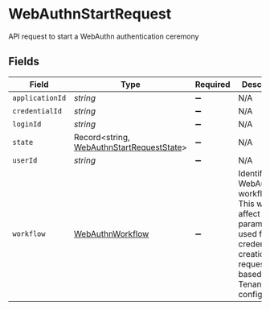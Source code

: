 # WebAuthnStartRequest

API request to start a WebAuthn authentication ceremony


## Fields

| Field                                                                                                                                          | Type                                                                                                                                           | Required                                                                                                                                       | Description                                                                                                                                    |
| ---------------------------------------------------------------------------------------------------------------------------------------------- | ---------------------------------------------------------------------------------------------------------------------------------------------- | ---------------------------------------------------------------------------------------------------------------------------------------------- | ---------------------------------------------------------------------------------------------------------------------------------------------- |
| `applicationId`                                                                                                                                | *string*                                                                                                                                       | :heavy_minus_sign:                                                                                                                             | N/A                                                                                                                                            |
| `credentialId`                                                                                                                                 | *string*                                                                                                                                       | :heavy_minus_sign:                                                                                                                             | N/A                                                                                                                                            |
| `loginId`                                                                                                                                      | *string*                                                                                                                                       | :heavy_minus_sign:                                                                                                                             | N/A                                                                                                                                            |
| `state`                                                                                                                                        | Record<string, [WebAuthnStartRequestState](../../models/shared/webauthnstartrequeststate.md)>                                                  | :heavy_minus_sign:                                                                                                                             | N/A                                                                                                                                            |
| `userId`                                                                                                                                       | *string*                                                                                                                                       | :heavy_minus_sign:                                                                                                                             | N/A                                                                                                                                            |
| `workflow`                                                                                                                                     | [WebAuthnWorkflow](../../models/shared/webauthnworkflow.md)                                                                                    | :heavy_minus_sign:                                                                                                                             | Identifies the WebAuthn workflow. This will affect the parameters used for credential creation  and request based on the Tenant configuration. |